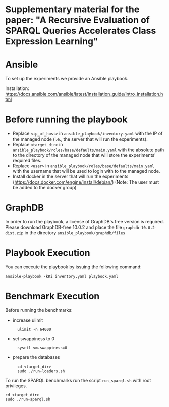 # Supplementary material for the paper: "A Recursive Evaluation of SPARQL Queries Accelerates Class Expression Learning"

# Ansible
To set up the experiments we provide an Ansible playbook.

Installation: https://docs.ansible.com/ansible/latest/installation_guide/intro_installation.html

# Before running the playbook
 - Replace ```<ip_of_host>``` in ```ansible_playbook/inventory.yaml``` with the IP of the managed node (i.e., the server that will run the experiments).
 - Replace ```<target_dir>``` in ```ansible_playbook/roles/base/defaults/main.yaml``` with the absolute path to the directory of the managed node that will store the experiments' required files.
 - Replace ```<user>``` in ```ansible_playbook/roles/base/defaults/main.yaml``` with the username that will be used to login with to the managed node.
 - Install docker in the server that will run the experiments (https://docs.docker.com/engine/install/debian/) (Note: The user must be added to the docker group)

# GraphDB
In order to run the playbook, a license of GraphDB's free version is required. Please download GraphDB-free 10.0.2 and place the file ```graphdb-10.0.2-dist.zip``` in the directory ```ansible_playbook/graphdb/files```

# Playbook Execution
You can execute the playbook by issuing the following command:

    ansible-playbook -kKi inventory.yaml playbook.yaml

# Benchmark Execution
Before running the benchmarks:

- increase ulimit
    
        ulimit -n 64000

- set swappiness to 0

        sysctl vm.swappiness=0
    
- prepare the databases   
       
        cd <target_dir>
        sudo ./run-loaders.sh

To run the SPARQL benchmarks run the script ```run_sparql.sh``` with root privileges.

    cd <target_dir>
    sudo ./run-sparql.sh